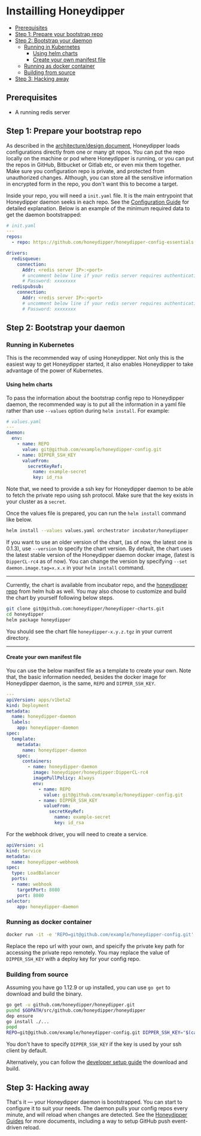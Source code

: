 # Instailling Honeydipper

<!-- toc -->

- [Prerequisites](#prerequisites)
- [Step 1: Prepare your bootstrap repo](#step-1-prepare-your-bootstrap-repo)
- [Step 2: Bootstrap your daemon](#step-2-bootstrap-your-daemon)
  * [Running in Kubernetes](#running-in-kubernetes)
    + [Using helm charts](#using-helm-charts)
    + [Create your own manifest file](#create-your-own-manifest-file)
  * [Running as docker container](#running-as-docker-container)
  * [Building from source](#building-from-source)
- [Step 3: Hacking away](#step-3-hacking-away)

<!-- tocstop -->

## Prerequisites

 * A running redis server

## Step 1: Prepare your bootstrap repo
As described in the [architecture/design document](../README.md), Honeydipper loads configurations directly from one or many git repos. You can put the repo locally on the machine or pod where Honeydipper is running, or you can put the repos in GitHub, Bitbucket or Gitlab etc, or even mix them together. Make sure you configuration repo is private, and protected from unauthorized changes. Although, you can store all the sensitive information in encrypted form in the repo, you don't want this to become a target.

Inside your repo, you will need a `init.yaml` file. It is the main entrypoint that Honeydipper daemon seeks in each repo. See the [Configuration Guide](./configuration.md) for detailed explanation. Below is an example of the minimum required data to get the daemon bootstrapped:

```yaml
# init.yaml
---
repos:
  - repo: https://github.com/honeydipper/honeydipper-config-essentials.git

drivers:
  redisqueue:
    connection:
      Addr: <redis server IP>:<port>
      # uncomment below line if your redis server requires authentication
      # Password: xxxxxxxx
  redispubsub:
    connection:
      Addr: <redis server IP>:<port>
      # uncomment below line if your redis server requires authentication
      # Password: xxxxxxxx
```

## Step 2: Bootstrap your daemon

### Running in Kubernetes

This is the recommended way of using Honeydipper. Not only this is the easiest way to get Honeydipper started, it also enables Honeydipper to take advantage of the power of Kubernetes.

#### Using helm charts

To pass the information about the bootstrap config repo to Honeydipper daemon, the recommended way is to put all the information in a yaml file rather than use `--values` option during `helm install`. For example:

```yaml
# values.yaml
---
daemon:
  env:
    - name: REPO
      value: git@github.com/example/honeydipper-config.git
    - name: DIPPER_SSH_KEY
      valueFrom:
        secretKeyRef:
          name: example-secret
          key: id_rsa
```

Note that, we need to provide a ssh key for Honeydipper daemon to be able to fetch the private repo using ssh protocol. Make sure that the key exists in your cluster as a `secret`.

Once the values file is prepared, you can run the `helm install` command like below.

```bash
helm install --values values.yaml orchestrator incubator/honeydipper
```

If you want to use an older version of the chart, (as of now, the latest one is 0.1.3), use `--version` to specify the chart version. By default, the chart uses the latest stable version of the Honeydipper daemon docker image, (latest is `DipperCL-rc4` as of now).  You can change the version by specifying `--set daemon.image.tag=x.x.x` in your `helm install` command.

---
Currently, the chart is available from incubator repo, and the [honeydipper repo](https://hub.helm.sh/charts/honeydipper/honeydipper) from helm hub as well. You may also choose to customize and build the chart by yourself following below steps.

```bash
git clone git@github.com:honeydipper/honeydipper-charts.git
cd honeydipper
helm package honeydipper
```
You should see the chart file `honeydipper-x.y.z.tgz` in your current directory.

---

#### Create your own manifest file

You can use the below manifest file as a template to create your own. Note that, the basic information needed, besides the docker image for Honeydipper daemon, is the same, `REPO` and `DIPPER_SSH_KEY`.

```yaml
---
apiVersion: apps/v1beta2
kind: Deployment
metadata:
  name: honeydipper-daemon
  labels:
    app: honeydipper-daemon
spec:
  template:
    metadata:
      name: honeydipper-daemon
    spec:
      containers:
        - name: honeydipper-daemon
          image: honeydipper/honeydipper:DipperCL-rc4
          imagePullPolicy: Always
          env:
            - name: REPO
              value: git@github.com/example/honeydipper-config.git
            - name: DIPPER_SSH_KEY
              valueFrom:
                secretKeyRef:
                  namne: example-secret
                  key: id_rsa
```

For the webhook driver, you will need to create a service.

```yaml
apiVersion: v1
kind: Service
metadata:
  name: honeydipper-webhook
spec:
  type: LoadBalancer
  ports:
  - name: webhook
    targetPort: 8080
    port: 8080
selector:
    app: honeydipper-daemon
```

### Running as docker container

```bash
docker run -it -e 'REPO=git@github.com/example/honeydipper-config.git' -e "DIPPER_SSH_KEY=$(cat ~/.ssh/id_rsa)"  honeydipper/honeydipper:DipperCL-rc4
```

Replace the repo url with your own, and speicify the private key path for accessing the private repo remotely. You may replace the value of `DIPPER_SSH_KEY` with a deploy key for your config repo.

### Building from source

Assuming you have go 1.12.9 or up installed, you can use `go get` to download and build the binary.

```bash
go get -u github.com/honeydipper/honeydipper.git
pushd $GOPATH/src/github.com/honeydipper/honeydipper
dep ensure
go install ./...
popd
REPO=git@github.com/example/honeydipper-config.git DIPPER_SSH_KEY="$(cat ~/.ssh/id_rsa)" honeydipper
```
You don't have to specify `DIPPER_SSH_KEY` if the key is used by your ssh client by default.

Alternatively, you can follow the [developer setup guide](./howtos/setup_local.md) the download and build.

## Step 3: Hacking away

That's it &mdash; your Honeydipper daemon is bootstrapped. You can start to configure it to suit your needs. The daemon pulls your config repos every minute, and will reload when changes are detected. See the [Honeydipper Guides](./README.md) for more documents, including a way to setup GitHub push event-driven reload.


